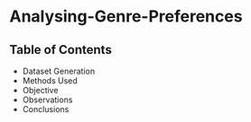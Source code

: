 # Analysing-Genre-Preferences
## Table of Contents
- Dataset Generation
- Methods Used
- Objective
- Observations
- Conclusions
  <!--What was your motivation? Why did you build this project?

What problem does the project solve? Or, what it does?

Why you used specific technologies? If your project has a lot of many features, list them here.

Mention some of the challenges you faced and features you hope to implement in the future.

Mention anything that you think you are proud of building or having in that project

What did you learn in the process?

What’s next for the project?

Mention languages, frameworks, databases, etc.

Provide deploy links or any other required links. --!>
